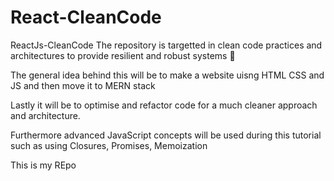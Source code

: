 # React-CleanCode
ReactJs-CleanCode
The repository is targetted in clean code practices and architectures to provide resilient and robust systems 🚀

The general idea behind this will be to make a website uisng HTML CSS and JS and then move it to MERN stack

Lastly it will be to optimise and refactor code for a much cleaner approach and architecture. 

Furthermore advanced JavaScript concepts will be used during this tutorial such as using Closures, Promises, Memoization 

This is my REpo
